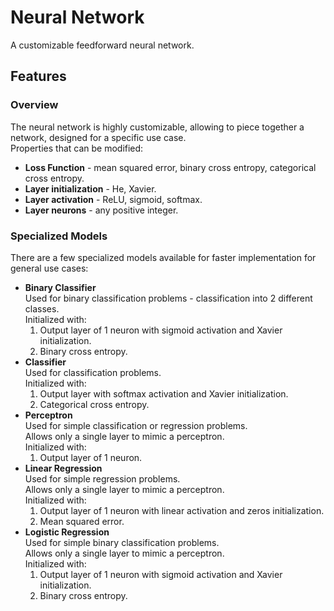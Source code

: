 # Neural Network

A customizable feedforward neural network.

## Features
### Overview
The neural network is highly customizable, allowing to piece together a network, designed for a specific use case.<br>
Properties that can be modified:
* **Loss Function** - mean squared error, binary cross entropy, categorical cross entropy.
* **Layer initialization** - He, Xavier.
* **Layer activation** - ReLU, sigmoid, softmax.
* **Layer neurons** - any positive integer.

### Specialized Models
There are a few specialized models available for faster implementation for general use cases:
* **Binary Classifier**<br>
  Used for binary classification problems - classification into 2 different classes.<br>
  Initialized with:
  1. Output layer of 1 neuron with sigmoid activation and Xavier initialization.
  2. Binary cross entropy.
* **Classifier**<br>
  Used for classification problems.<br> 
  Initialized with:
  1. Output layer with softmax activation and Xavier initialization.
  2. Categorical cross entropy.
* **Perceptron**<br>
  Used for simple classification or regression problems.<br>
  Allows only a single layer to mimic a perceptron.<br>
  Initialized with:
  1. Output layer of 1 neuron.
* **Linear Regression**<br>
  Used for simple regression problems.<br>
  Allows only a single layer to mimic a perceptron.<br>
  Initialized with:
  1. Output layer of 1 neuron with linear activation and zeros initialization.
  2. Mean squared error.
* **Logistic Regression**<br>
  Used for simple binary classification problems.<br>
  Allows only a single layer to mimic a perceptron.<br>
  Initialized with:
  1. Output layer of 1 neuron with sigmoid activation and Xavier initialization.
  2. Binary cross entropy.

